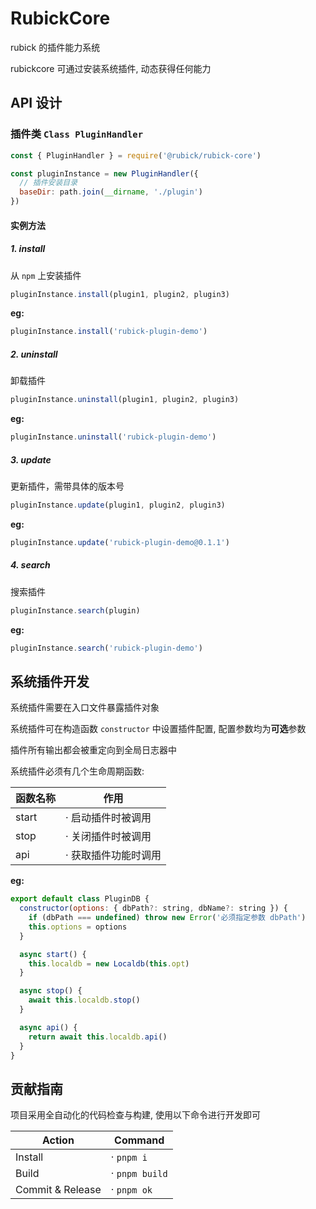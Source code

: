 # RubickCore

rubick 的插件能力系统

rubickcore 可通过安装系统插件, 动态获得任何能力

## API 设计

### 插件类 `Class PluginHandler`

```js
const { PluginHandler } = require('@rubick/rubick-core')

const pluginInstance = new PluginHandler({
  // 插件安装目录
  baseDir: path.join(__dirname, './plugin')
})
```

#### 实例方法

##### 1. install

从 `npm` 上安装插件

```js
pluginInstance.install(plugin1, plugin2, plugin3)
```

**eg:**

```js
pluginInstance.install('rubick-plugin-demo')
```

##### 2. uninstall

卸载插件

```js
pluginInstance.uninstall(plugin1, plugin2, plugin3)
```

**eg:**

```js
pluginInstance.uninstall('rubick-plugin-demo')
```

##### 3. update

更新插件，需带具体的版本号

```js
pluginInstance.update(plugin1, plugin2, plugin3)
```

**eg:**

```js
pluginInstance.update('rubick-plugin-demo@0.1.1')
```

##### 4. search

搜索插件

```js
pluginInstance.search(plugin)
```

**eg:**

```js
pluginInstance.search('rubick-plugin-demo')
```

## 系统插件开发

系统插件需要在入口文件暴露插件对象

系统插件可在构造函数 `constructor` 中设置插件配置, 配置参数均为**可选**参数

插件所有输出都会被重定向到全局日志器中

系统插件必须有几个生命周期函数:

| 函数名称 | 作用                 |
| -------- | -------------------- |
| start    | · 启动插件时被调用   |
| stop     | · 关闭插件时被调用   |
| api      | · 获取插件功能时调用 |

**eg:**

```js
export default class PluginDB {
  constructor(options: { dbPath?: string, dbName?: string }) {
    if (dbPath === undefined) throw new Error('必须指定参数 dbPath')
    this.options = options
  }

  async start() {
    this.localdb = new Localdb(this.opt)
  }

  async stop() {
    await this.localdb.stop()
  }

  async api() {
    return await this.localdb.api()
  }
}
```

## 贡献指南

项目采用全自动化的代码检查与构建, 使用以下命令进行开发即可

| Action           | Command        |
| ---------------- | -------------- |
| Install          | · `pnpm i`     |
| Build            | · `pnpm build` |
| Commit & Release | · `pnpm ok`    |
